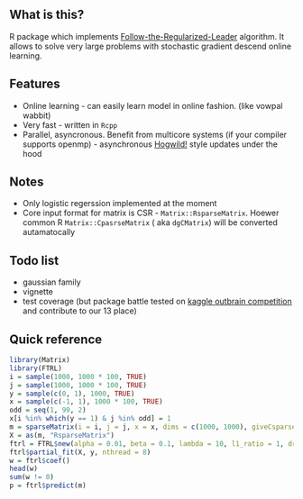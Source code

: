 ## What is this?

R package which implements [Follow-the-Regularized-Leader](http://www.jmlr.org/proceedings/papers/v15/mcmahan11b/mcmahan11b.pdf) algorithm. It allows to solve very large problems with stochastic gradient descend online learning.

## Features

- Online learning - can easily learn model in online fashion. (like vowpal wabbit)
- Very fast - written in `Rcpp`
- Parallel, asyncronous. Benefit from multicore systems (if your compiler supports openmp) - asynchronous [Hogwild!](https://arxiv.org/abs/1106.5730) style updates under the hood

## Notes

- Only logistic regerssion implemented at the moment
- Core input format for matrix is CSR - `Matrix::RsparseMatrix`. Hoewer common R `Matrix::CpasrseMatrix` ( aka `dgCMatrix`) will be converted autamatocally

## Todo list

- gaussian family
- vignette
- test coverage (but package battle tested on [kaggle outbrain competition](https://www.kaggle.com/c/outbrain-click-prediction) and contribute to our 13 place)

## Quick reference

```r
library(Matrix)
library(FTRL)
i = sample(1000, 1000 * 100, TRUE)
j = sample(1000, 1000 * 100, TRUE)
y = sample(c(0, 1), 1000, TRUE)
x = sample(c(-1, 1), 1000 * 100, TRUE)
odd = seq(1, 99, 2)
x[i %in% which(y == 1) & j %in% odd] = 1
m = sparseMatrix(i = i, j = j, x = x, dims = c(1000, 1000), giveCsparse = FALSE)
X = as(m, "RsparseMatrix")
ftrl = FTRL$new(alpha = 0.01, beta = 0.1, lambda = 10, l1_ratio = 1, dropout = 0, n_features = ncol(m))
ftrl$partial_fit(X, y, nthread = 8)
w = ftrl$coef()
head(w)
sum(w != 0)
p = ftrl$predict(m)
```
